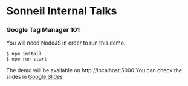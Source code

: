 # Sonneil Internal Talks
### Google Tag Manager 101

You will need NodeJS in order to run this demo.
```
$ npm install
$ npm run start
```
The demo will be available on http://localhost:5000
You can check the slides in [Google Slides](https://docs.google.com/presentation/d/e/2PACX-1vRhVX7Dh1Wi9S1TFDmaJCmbT8_IOKM35AQvcZIYprJIvZ5nC1_YH7hG0IzdYTkMRDe79MZD7SRwpXe4/pub?start=false&loop=false&delayms=60000)
